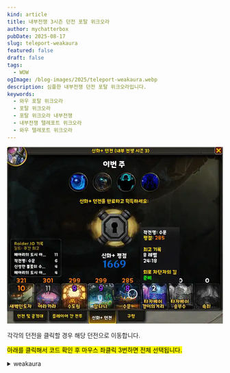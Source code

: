 ```yaml
---
kind: article
title: 내부전쟁 3시즌 던전 포탈 위크오라
author: mychatterbox
pubDate: 2025-08-17
slug: teleport-weakaura
featured: false
draft: false
tags:
  - WOW
ogImage: /blog-images/2025/teleport-weakaura.webp
description: 심플한 내부전쟁 던전 포탈 위크오라입니다.
keywords:
  - 와우 포탈 위크오라
  - 포탈 위크오라
  - 포탈 위크오라 내부전쟁
  - 내부전쟁 텔레포트 위크오라
  - 와우 텔레포트 위크오라
---
```


![포탈 위크오라](../../assets/blog-images/2025/teleport-weakaura.webp)

각각의 던전을 클릭할 경우 해당 던전으로 이동합니다.

<mark>아래를 클릭해서 코드 확인 후 마우스 좌클릭 3번하면 전체 선택됩니다.</mark>

<details>
<summary>weakaura</summary>
!WA:2!T33)3TX1v(zjMuhJ0MyRn2j2wz94jRSaxdsHVYVDw5u8n(fjqcUaGI2vRoudagsmHaZapZarrTXNQVzF4AP0yRiLi7iPvw2osoMzxfAzhPToXNJA7UTB32DQ62(J9h0pSNtja7p4)bsV3381hWaqihNZMEQOpICW8UV77(UV77(L38bJ3Y(2Ms(i9h0F)b3wLTvCBfxzh3nVKCrE5yCfwSOSu1QpCSYch5iCYfzYjjvwvOA(L4wqAIeNz(kZCi1fMK7fVdxn1ssYPRQkijQ4rE50ZpVcV6wwJtSaC)PLeevZhp5u5sMznDMhxQSK8E2Yw2spbRjxU6twsvTQYi7AxiN7xqAxwSExbK5kqy7azuu5Kv9KFEbrbLsEIb)r1ZXvLfwybEzLN4zKnU8vUsr(81MF(ClxLxE8KPME0zsftf(qgUAYCbpUsv(YLNOOIN7Qulp)H4fvZculC41MlE0S5MlBUOzYz100Y8qtzYoDYuPYiYvHxXtgsd5hNNRSAPy1aPiF1YClZlFMAIgIGNpfMX8YICL3hiAG0)(NHtuOchorgq7Rm6T55u4ZQkZlUGAPhu7rJjkjYFNIG4HumhkSYk8fKelQCCKuCQOTJyv4eehv7pa6G2o0EgTDQ5f(7xT57eRiVsHTkFi9rUNRatLm8lqwzIvwIR4OXueoc)JLPsnyX0tmqDu4X02LNmfkZPOGxLxLRmmdXlVtEdRa9fSE6PNP7XF)rYRivtUaFEHkvLKvZOua6qp51xAlDf9)MS4c8vFKSVynozEMrRvUmZSLeu5VImrwWzuMfKLQv1G8SGm9fVT(16MppuEf(kWSitG(93V)ROkvWyk9n2YFXHzfkwDhtUSAjHcplZE5xMjfSQuMjHGcUwW8mm54lZJcNYzu4lppXeu7HwBEzyjeu8CQC98P6wNJI3cfN8zJNjzYPKpSP1RUWmHi8HEYWvUAjUEYdRjZlSGNG1ekUw5WfeRm6WIXcSVRGRvc6M)RjioVKS(I9JTgCzb(KOfJYbpdzcpbq73yNt9)ABf2Zk9Ffb4tzjAZT)aAFHZKns8fFX)44tentbtnEpRXv87utrLV4KChER2FqqCRAp4w0(sAp0DkaBmlkTKy2LeQYFWBB(rCjOK2)cWI7zYxa6KuLTEMIsZPFzjTVQhTh(z0M9WSv7RpMj5fl23OYskQvaPrK3Jh4MPeYlZjVShpLLGLyMutelt0mVWCtfDYKm7MHf7ZovysutCbEjrlvotSAQQGMG1QF6Sb6YCJTFNm5aE8impJOKQfjQL4f9Wa)y3N4Y8CQ8KLjVSK)W6Jsu6L0bN9Q)jJo9CtKyUCPNJSZfUolWP)ucn4pWCR(Pp66R9E1)GJ6noynuO8Ykv61Q99ho0qha7r4a(9pK)xYh2JgVYPB8MVx9V)PBCXBuFLtU(1pM3CL4z2hmL5pmZ0cIIaB4DYKidOZKGHdeoOot240NU(3)KnU45B8gNRXvonWbzyVpJ084uNjNaS51bhI4FqDoeocWeDoS(V4M1)jFmt9RF2nELR5DmzHkmX4uLkB3nNtZno9Rv)uVt9FYQnohoQmno3kRF9l4DsbfvfCuNMtSiNSaNJbnizidekqq)gdzJZ)U1F73QXXx1Bo(kvlBjU7HRiptwE5QG5TtPEaBoeXGdV67SXRCD83N4OnEZRVXREtMg)WxVXBD9gx6D9Mvf2Va2K1athz(L4Lx2jZg0Izbnz2jVi056REtVJbwgMctwEvvbXfyYwt0z3hYwwgWO7x80no)XGfcMgRCECX4h)AEZwIROuFGYGzsjroy)fTmmSTmmKotQFQvG5rJREHgN)DyandWeM1)GpSXj)5nU8j3yLv9MvGFbISnLqTJWjXOR5CW0b8BZudJJ6)0RT(hUAJtCnM1)OJb8X7KsluBNkLaXAAUYCfC29bTvYHcAPKBCRpU(BDH6x9AW1EZc(3klvb8Zr1rBfAOagJ7h9N14IhTXP(znU0RT(hEDgyORFQBb9NtUmVkZ4CLl70QCqBDAWHBdhS1SgmXf9k12XFWfQF5vQ)Y3SXp8ge70lFYg)5hdyvJ3(J9olWcWzmXGnHmhVOKSdXjWab0LNidp0WglpBCUZx)vp)gN419MDXLbhifkr1Hq2DWWMAJZ(X1V6fBClyKV0NS(1pA93gweUXR344x3le1uQyfUALzYwMBbgWXl1E0ade2MBdASsCUtUXXVw9x)SEJwRqjbXIsugLbgiIDxm0GW8U(RF56NA1gx9OO0V65Hl0TlxQIe4EnwnyBAzMXGyiqEbuCBatUnSF)2UzEVB2yTldwdnU85QFRtcEViolK5eG4KGJAvkwmOnlmSMwFTJclPGBMgx4Kmnw7AGYKPXjowJB(HENPkKGctmWICrzPclYKTQGmpf7gYMDg2yqxR)wxSXkRrCAcreLZd61ku9AyBTIXE11V(5GjrJtE5gx)9qxftaElzsaJPI7MrGbt9tDnVPijz4K3dpKLR4bc5uJ3a04x6Dr5kbN8IL4HCmzYbPvSipLcA4HT6FKqukOF4hV(ToD9RUY6)cWZ2zBCIv8summzKKwKzCisStxR(130hA4qdoGPZviMYvVfgrqFxhz3gAPVpUYu25GdmRysdA6g6KRcEur37N)AalQ)6VlA1mfpKAk4vxsecpNItGIlbCicgA56FagBG4Z5CEJdX)vXXplKVTt7SGb1nscnyOGdy6X6uVtJtDHgx)xH7(V1nQFXpUXLoBFG9lAMKHxfsLGrvIzVCYChbCJnctkjW)UtMgkCxYudBp3ykXESngeR9EOResKVt24Yxa3paUgHiMQqCmi7mMOhHxws1P)HGHdBTypKJD0NyfuYU0Rv)DVH3OqsY7mbhuxevhJyVczA3FPxRXfUmSQajC4DuzE(snzse2ie)adgjseFK)yAG(gNdCiIJ5vpQHZON(PjBFMmDUXtMjv6ejF6NMIxoSYnf8FmyyCJno2QG7vm(7REZgx(OBCIlcovxUGmVc4zMJ2FAWibSNfMgPFV3dwmw)dVbz4NresmwMYdsOiHmMgHdgzaFyclbmTr)GBu)sNS(F(QWWBhJ0oazmjzUY1CAPfYWtaAuyjbx61Xni)0xEK6V3zbRI1)G3PV1)GlJEha)cPbdasg3JazYwOeugPitFm7PM4IldvU6K1d6VRynEVF0l3EwpRK8IkLKQ6UvNHZ8Z9YgoWlZr7Yo0G6gkHIeoSPFGno11bdR6NCfmBcidZFWfqFcnLUwobOQsMSfeGmEO43a28ZmBG3(xIz6a84ehBJlEwYc3u8fGLnHcmZYTiD)h0U)glBOzY)MB6nbptAyWKzYc5Ms1LHS7IzIzVY3RXBFsxCLffQhGVcDwIHgCyBgyAX)J(z1)GxV(p961V4VeDKnneWTg)8aBC2XH8B3XHnJ3)9RFRFm6l)hDDVz5exOgeLgdZPwIsVpua7UAMo4RERgRr01KyCEjbZ0LALc8Ik0bscnuqBoySfdmd34v(qGdqEFRFtskTGYgsnvwpdBbkgmSHimWGWMuJDi)L3eMTOiaU9U07I5idEzal7)Sv7B91GLrmLO1)5xh8Z7nh4Z5q8kLgHbpabEDZIzLWDKuJsW7PrbYoa9pqQraui1)OJczW5CSK2zzEUsq4KX4QKxqTnM9V57zeagYsd2NmFzHfkrTMBegfc(aEjmeR3(Ay6jN4IWgqC0)XVCD0zZn8MPwEOUEH55zMgkO15Yyy7WO2bnGuh)Kld7AapmyHDG3wIfV0ILQvKbQPhxkpev5z(dyXLbh2zEJGPe40A9BCumPjKlrpsnzOspihqvkge0MbMwWN70RV2PXyYWE5tdzY9gEJwEbE1s7Kdc1uakyQYYuSiKflmRcOXBI(8RF1tpIUlbuParqGmrNPCrUkKOO8lWvyzIdHLLPyxyBjAaQueEBsjbgzguJwBgXwBoOzi4BaPFdRcqQWGJK1)GRbL6a22EJjd52WlwcCgGj3uwAjkonGfNgYuH82q07x2fFctioFTM2Cf2iXCm(LzQ01x9gBCoY2ZF0QGfsFRF9vGecW4zV1L19rQ7UasFBjrZAbbEJhpi)iG5AzoijvYbvmkTFKWdeEthn4Z4cjukZpHuCcSh)8NSXPUCBgTjRjlDe9blJGcFBk1543a3FrkWHyDbL3Wml4rNYpryZmoHiPHnduDkiv4FoiGq9wRS(V8eK0ASQ0AAiHp5LTkhMdIUxKz0YCv4Porb)2SnKzXBhDJ34SgUTi5T2u5VgBuG(e00HREDbRFZvaNFKULfDXFOM2HeXyhcjDat)TNcpeG6x68O0JI(PUG34cQ6wZLGA1ksFciHS5G5IeeL(CNet61Idy(zyEIKSf9gvMRpm7qFmMmojukCtNSsyB9qaQsWiQwGVVbMUdwuW8OoKjEz(5PNBrSLmZfiifr0F9nrP6sV2gN)MeDdASKhMzls5JoIz(8OiyEgtx6tGXV(vFxyBJJtijUa6FhyXsqoiGpe6LNGgvtges6BObAoNgIfYQ30zEmJIv0UaeGYjxcBCUpbdnyWaMb0pXf34exaIAS(hUk6Ad9lDQv8MSGuFjKaDs0Y7SiNOGoBEj7ZHB(AIKtT38a5gzcy)bu9QWr49ApMgN9x85IwSyArL(NqHCrkjygw0lR5ZDyU4LGnU8IlWRmZeS9AFgHM)GNW7i4zCJNVa5Sw9YgnrI0tnxQ0rtKmbBVuKltQGW6w8IfBDB6SWIv0AYCk9plNAHsJfpHxx2mdtaBzJC0KmqIEm4537TPg6FMQfrfoZU3ndRP6HT15sjy3NcFbiCdsuZCXhdRoFy9zRJ92RLAw)SsnoqwJJHfAgMI9255BNzGhN9Z9fyDXAm8S01FkrERYjdRe(y0FElj8Xiyzdqzc41wxpbzTxqCHSGVlErV9QVyBSIrj5yhrJhBMsu94TCieJmHs6LebJjDHPd8Z6c9JSwFQpxAXK4dYb2xOZGrgJxfKnHQGfMrBSUBxqeoAU01do(CMWd(EUSOQRFCmXlMcpbCdTPldk9GzoJDv4MqHWW9kkTKOxR1hinBiKvRMK6cfHS4gpzbiINKlsOzZTkLusa(JZfjyxFkiDDVSmnTt1nIikhOS9CjtLC60zYHhYFIzMASKPNQddhmPBzc0V5dCd3t6h5zNjX2oDHcfty0GxxuyTt0ZKmAIxWhJFFmbGFtlT8GUVRysw9NlyoPCcG5qbEHYEBvSjpQuKaMNTttQ(yGvocF6T3E1LQwfmh2PTiK)2Fv0vva5z6mA0jsLmXCtLo3C7DQ0ZoLlYVR7XCYXSLKwYHJ94ZHkd5(JopUdkaTpwsuMn1nNdNTD2HPlEABMxk92IhfRw6wFjgDa2SsK)S8L5lOgJxrFd7ej826yP3X8erYOF7xxYoaUKr9840fCiAKOqzFmMYpl(qtXyyrjZzDIipaem0Ll(K0hmq6uJwUm5H1Q0IdmdAmJZpQKC8YcfwubI1lUCcW2gKc8YzQY2RBmwvvwa(ii0y8zKyYuFZiwNi71xxOU5icFwSB8XOkxJVPq1UneP4HsYBAiaRJoe0t3uXjbJdvVPNwa945XzgvwR572qo(SzuRqNWN3jeJlvjpNAkPclsIv0fb5BklO75o0VHeHp69UzRdESWZ5JPODVG8mye5pmSE1jwZuuQ1etDBJUdo7JqLBpX697GQ(RWvDIehOvxBDE9aSijPdtGSIpgo5fcqTAqUpjLuQ8LBnKgql2zcPUNxU7HbjAaxt(NIIzeL7603Pci1vAHUXPhmb)wM3L55yc060XWOW0HQLbHvVAAXVd5A1MCgSloXKPTqIZjF7uguMY08tz)boqRkmB9Ktxz4cbLFgCLYht)93VHpntJlYDi(rqUI4gXEb3Jh3Qau75pO2Jm1ZOTT)NApQ2tD3Ak8ZXvEjULvqFGhCnDaQqGbvEitg1Ak6KKxrso)Ksf5pO238kXTqCJ229uDB2eGaZsNOVUhTNsJr7j0EYJJnJq16GAFdThx73t7RP90EwROGY3Hm7oeFqoXLR(iCKRZPdIlKhR(aASV)DRklTGmVIIooD(d3(dSvTyAp0vkYRaYgKkfFjTN9P08nYJP9O3rPwEeZulqEkTR81QUnvWizofYtb45nqwu1hNCtYV0Hk0CkgxOTJZy1g7ouQ(Wo6UnO5UR(Dnb2uSOZKlD1FpYn5QbQoi7UcZkuuTuSOWh)u9bs4W8fj38y3rh5tVGH4CBs7iQIeMFzyEjlb6C(CWnJnv6PsQ9OYWKcP5kecTbM0zmMbIQvF4rLfocZFCnUIi2QyYLJAIBos3HCVLKKloRmx1JpRXf3XIpem7LEMCPMyQK3wxkNRkofR(itm1ujZmxS05YLEYmtm245S7fIDSh3ys98utQdjOiKVm)b)hVZcLLwAuz(xSgVyHLN(l4V)Gr0Nyyd3gmpgRSHgU0XXBHsYD0J7L(q8YL5wMWcYtgweSf6zn8JMtSZSGzVjkMBJF0ScbDkFENuMLayUy4LLUc(7ueKa(OKgXuCvEeYTJPJOU8L4XZr)yA99kNbnKlJyD7GA(re6rUHiCd5sAbXBCxsRZjroThj5NGD37wlabGFKgEc2H8R1p(5Qpm01OgOjJaUSsAH1IO9LRU9MHJPfQ02vGiAt(mAtDWQFdHfeLK5nW8jXrqszzjzLd2mFfelPnsmeNBAP8O9pZJ2Ew7ijo80vRUyA)jMu7BHaISzqn27MdZXmlrSL1I3dzZVzboWU2mG17bJDejPkiyfdP9C5reegiS2)stKd(0TdYAmEZn7Smzd1B1VMji6W9bjeu4aZOIL0gFlAj0sQnHhzbreoIWw)r3YNUipF1OiqkvZGl5Lqplioejq9BRBlXXnzwjT38GReb8nOwgwL1(UAFbTVOwM90Z4F7)3Va(ZIJ)T)7Fk8NE6XKh44hChfcCfDVI4hRExtNYgXt1Zyhsxyk9toab66C8IhcRduLxp3bB39UqhqbElL9B02bSPgcHz1HDJP5th7Ym(cKVS4c9R7eZlRriBQ6fDNYDOW6ZG)2vnb)7ouEo2(dO9LcMl90vzCOvm9DwDovOQnJpTLQFlxib(d4CtGVOLB27s7OmZOO7rcwj9ybmsM3WsbPUSmNOOaQMXJ9WkZhmibE8hrreeJfx7D4E9y1lRHDZ6ua)o6fz5sXcVI91Nfafn(Sj6eXOLKJP1fyiArQoy8CqAl4n0KudWgArQn0cTTgmOTf4dAYJG0dwBrlO1yslDTIeqlcBs2Ch4FwutRFCbDFwuomnLUIAptI1HSNfXnJoptYgSPjLnm8SOyWMOWbq7SOzixPrFgWzmdmiMgGC8iGomzJb64S5JbE4SBpev7UH2nBAdtrRn42SPisRAE3WVMDhgOfJoBiQztfTcZvaOztCR7oSWBMnr0l82alZPEvhhzw9zyAPi5YetLOhbSbK5SPIE4Bbwz2eoCtAEkyJzTLYpTvhn(WSPIwp2ceWSjKEsqEO2MBLa7OI8Ik20spvMKBjcWWKQv2bnd3I2oQCbiBElkcqpbObyMfvbPLR2cEmRoeI2Wf8swIhs)Sm559P)1Va2gdjoz3JWB6qqSSS7qtEhGk5TCDkluRYHeW0)DAX0kWYSyw4M28yHGmBkO38yIwm72BYxUeSnbsrZbdgSL1cNqfZMo61vAOGztf9SFVGtwLDcAnfBnAe)TXHp4uUeSwiOyVahjqlcNjqYSPjytUpKfSJwrIoysQbGZA1ZnbozcwdBOM2OB9yqDdOywDAq)BENmHaMZLFhW9YMx0RQUILlBIhOfLefOTSjKEPMcMwECIqRwDCyHglBMrRJSHDLffdrRqAcIv2K1uWMwXsLnPbBEM6eXuECcwkh5h0eKN84eTt2K1eALCUcLit0Xsp1OPWsiTKLM8e3eYJSYLQjpXUHViBAB1A3bkISjJwYBbRq2esBU7ouGSPoSBrdQ5yQqBusbRhoewp2uoG7wrM43XIWMsKWneYO0kGCS7E4UP7nHWgQSsPXsJhNWOX20UTGKXJt8XqTUzGigpobddfb2yFXJtyVyhAIgElECISf7L(2aAfpoXRcvwfoWLIhNqsHs2CG9epoHDIdHRzSL4XjSsA1hOd8J4Xj0rSZlQj4H45L84PLsn7I6By330SDz9nS5KuZX2Lv4Wowm22wHZMvCd7EIMij79u5nSzngVnR8g2XYMLT7RVHn70tY2Df4WMDkd1t3uHd7KPhBg2UOgh2SXtzkcTRkh2SJZUzv5WMDs2ppQYHn7EFb2ovMdBSujmgQUOqh2OZe3q4BBPoWI7yS3t16Wowc2nVwh2zIzyl0nf7WMCFzIXUPL7WoHXqFpuUdBsPOSBE9oSjmmW2S6DyJLzC2UOGh2XtVp2nVIh2PsX2vv8WUpj1zz72AEyNuYq93HIEyJMjoBNR6HnEAd(0XYEytnBg27P6EyJlLCk27TkFyNz6P7WW4wTpSzTCS(5r1pSrnmaBB1pSJAyD0MQFyZzWH2v9d7KPy7MQFyN1WrqhR(HDVgkS2x9de7jlB3w(d7mtLid7MvaeQ1ZY2LLaXMDIKJLKTBQcI9fIMXq9DVuhe7SPZSx2pVQec2ALZCVvxule7uZY2v1cXMWCRw7lgI9pru)lPcB3vse70JY25sIyZAOq7CjrWkQHx0nVMiWGYoXN2wueRZVah)jIn99eHTlQxQjoy99(G93KIOyZKYq47CvuStLEVPz726OyJ(VYXUM2xifB0ugrJ3SkPyNjLXcxxvkfeMj34SDSyk2yMX12SIPyhxAc2UQAk2XIMkk7Vb1tXo5mzsZ(BHkQWDsMF1dyVxkTInt607LTJfxXMDFPYXUzLxbraniQt1xHYPJVBaSDFTwSjgno7MwSfYFAu)ZUP1EXozsZ4GBs1xgA5vVjBBRbZA5YSomYm2aQ(STTGmdW3BvxM(7LL(BcEtJJjNz9a)0FoJMDXXdq0JBON0gov0pTsB0wAG7Fe03KlBlM)P7hTiockJ24wbH0PdyR4Txh42fQUqhZkkEzJp6CzhpngAXfG3H)0nAg9IEBbbowiHjNed4fISFOqnzeoDmk8CkqqtOmygHIm1u4hHHzxfRvPQBpHWj5QMdFYZEzb6PADIekGAbgIzfkd59vtTkuuPcSgJBuxGPSWIaJHMtaCEeMdXvUg)UV3yFVEWC2pWU)tre9Gxaf84JCDWdSBWzV(1HoWUbh66xhgVoG(1roWUdAE)bGRd43hd5ddIefuVHHGgGlEjcOHGQfqmuXRiUtqJXdZQLLQXSeudrjutbnIPvQ)zdKX5drMir7sMGkm47AOLkbPPcuR)YjIdu5qMa86WsIHaOcmRxZLfDGiR7YYGR6JlQwf5bpyaXWQeqaWZcsvQGFndqjbRUexgbzZq9lisytvz(djivZI6ritVoTgpZeKNcCRlc9ocra9bkaWof2DLsOIGkCj)HH03H7BJ1OC63I5pQpVJklvHijQ4IldxEj879iieVaucILTsjOGMIWwAWmMyTGcjL1sNe1G9AAvW2(tbb2Br(cVHN3JPHtqFmD8hCzQOPLvGHatOotmbK7eTcdJPr4aHcgAGq(6y3m0wM2QqxcouOoosXSu1M9gvPJcwctkbCYXB9juJRBxc2nggbkmGsId(8csGf1imwqSrAPQ8ff46FEGiPk9dKVRLewuyxqo1LloN08ZbXFliZnV6CrNEIVL5R8kcc6(kgiOBwT9VgbPh1iOmMaVTVP2Vpb8BFDpAZE4EoKL7qmFdKufFmgGcLaFplSEyJiuthKwFVAA2H44qfMq1qK38weVHiHa3ObisZ4LDwE(flVm57Hq8scLl2FwIdreDMg4sUzy4wajd8DI7VeQcf2R4TZ47TjGy20xPkt25dsZGxDMQS(AbLLwAleID96konjG21PgOzHVDi2SdFjvmLm34ltNH55MU24isfnyzbDmbWjO2vx52equO0NgzaGaxjBbjzYX4gFoDRYPlxtH8vbYAbnQfD46nSvbCG4LWv3)EjHIi(vmWj)BbPSwwW7xht0uVyVSwEGSamps6wAeQBfmxk22211h7w)V0n)sDg6XgyCIOQHg0FhcQu9Pn2lbPBoE0uPso1yjNBY0jsox80toDQK5sMqB7EYuOeFHfHnUpH2tIOu9t1b81(WtGgCJJVo10EApAfw9bQ(KUIck9lYGHjkQX((v3UluviGfcOCV9GwTR9hU1yi6kV705WABva34YYslP9S9O57jEmWTZ8xXgtPFVQ)(UWnm2Ln)67J0oZb1bPOo2f)ue7I8IfaFQqgJcflrGPlulcFjTZAdCX1mV7efvkPDoccg)bLmaXORtIiwd6XnXh6tIyB84Mqpv7iv)dCPJ2O8YIb3wFvikbCPhElF9MYLTnFdq74xsaklAC)3I(yo0NvNBGaySrfDA7gW)ChR5gwQDAS2)IhGPRqEp8p3xhcBV4psmmNfTjqeG6oXHSi(ouWLUhTrh)t(fh9F9V(x)R))4k4(mW)hK2vbbYR8sTyARw9HTXlP(x(gTVPSfgN1EoTVTfCq)0jFwZ3HHKNmL2dE6TQfVhTe5Jpt2CPNS6Z2(bT4YGnUqH5uHkpvWtRCzT9SwKkkdo1mHfIShoTVS2)81Ag(2ioyN8X0M6GFMb)6kH1(j2Ohf(r7olR9FcA)bFkTVK2QA)STO9xaFcg8MG04x99VpKgVpKgVpKgVpKgVpKgVpKgVpKgVpKgVpKg))XH049X149X14M(W3i5c3zKnsiztX2iHQpVr3iHPFoHVrcV(Nueos(EwsQ2ZUIN9R)OpN34hYJLBj8)FiO3AaJwdWp)8(9tADb8nGKh7xi7Syld6VyrsR5lxZ0LOrJCHcfHNN0y1AYMz4V)WwJ7q(n4membQyZyIz0m)afkmKXaBgEE)dynUfkyiZklUmdzSV)tq83(pbXMpKFT1C5O9VYMD0(o075fwyQAvYBStr)ELfuDCVFB8eaU)X4)7(hJVpM8W4GFt3JwUm5w))zhSp(JQeu)I5KVz9XVbpgaTBO9HAB3J2hzF4(A)c7JZx7MA3sJ99)mFyGA)BH)9jW)(yTFPJtNx7Vu76A99k4zUtoTD8mZ1p8DhNTUXXPtolDT)Dap(3)uKxca)Qxs7VRhT)gT)JAV)2FaTr0(B1(Vcc)eE0(pODeTeA)30UQ210(VqoPvYzP(3R9qUDEQenN2OFr84u)pdC)Vg(3EwBOQX(ofuGAXkUp89bW7D4T(4T7l0U5QrthST9kLdYjVykA(lUUbd66V56(D7RUUtw9C7Mj4Gr0FhcrgrNsNJq)qKxQ3BA08iyWUHfH6elcm0qDblc2rw0vsraAw0zI9FG2U1WDf(3TWou2rXVl(wZIWyFwcOEmW)HMoY8)kZt)U6oD)5Bbb5MtKerZ4MvFKO5ZJyYaSC0d1Pqo5CDtpfxn9WD)TA2rUlm393eLXBXYRPokbosWNxaTfOvxnZGd)p2wn)m8wxSOHBj0gmqesW2a2ItZC01LNkcIENhYTv2l4U(WEr69XeSxO0F4x7c(LpMi9Y8S4GDaNVZIjOFbvN1kZHUpvywKFzgcNvWtBcl6yEYRdA8yR1v)kJ4Kdb7letFphJFgVK8E71zBH7lc2wagVKSEPABG(geBliJxmVtQMgQVHXMcX4vpJxQgd4VVabWMdZ4vpJx6Md2xGWyZrGbL6)JmGnQRCRvfjyagVMz92BBD13EJARLe9l1nQrNQoEonONAQNtJ2)dRC)(Rj5(HHmmZ7dIKqs97l(F)F6q1X9ZP73rZPtqelHcZkZhJPxhR3wRTlDUnpboB2IoCOyCBEFXs8naJQFxAROJSdAdj6dOEkMkX4v1Fl8cbX7474vhIjA22z5K0hxhgB20pLO(CuCKQTn)L56Mnu6V6OnsuM8U41tNmwP1zgkB3gdKToMq6K20IO(DPyztRrDbNP6rZdqB1v)UvjagX9jQJwB1km(Uz0F3t3Io5ZmAHi3ednGv5BwOaw3G(7QoN1jGPGBLY)vsE4Q47MUL4w2zU)9Tp709dyJ4gJe9)RWe93bjrFmbEmRCmv)F1x4XrCeGz7)zUweeYb7zn5L8pC8dj(IXMmgPsbm3FOAHrB3l7ks9doXKXTN0X)B9KagdOMJh8p6bGsqCf9tfSrAcwOsZjn(31Z2o0)WZ))n
</details>
